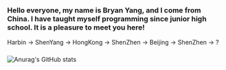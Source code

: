 ### Hello everyone, my name is Bryan Yang, and I come from China. I have taught myself programming since junior high school. It is a pleasure to meet you here!
Harbin -> ShenYang -> HongKong -> ShenZhen -> Beijing -> ShenZhen -> ?

### 
![Anurag's GitHub stats](https://github-readme-stats.vercel.app/api?username=DaZuiZui&count_private=true)


